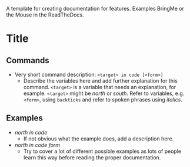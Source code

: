 

A template for creating documentation for features. Examples BringMe or the Mouse in the ReadTheDocs.

# Title

<!-- Insert a short description here. -->

## Commands

- Very short command description: `<target> in code [<form>]`
    - Describe the variables here and add further explanation for this command. `<target>` is a variable that needs an explanation, for example. `<target>` might be _north_ or _south_. Refer to variables, e.g. `<form>`, using `backticks` and refer to spoken phrases using _italics_.

## Examples

- _north in code_
    - If not obvious what the example does, add a description here.
- _north in code form_
    - Try to cover a lot of different possible examples as lots of people learn this way before reading the proper documentation.
